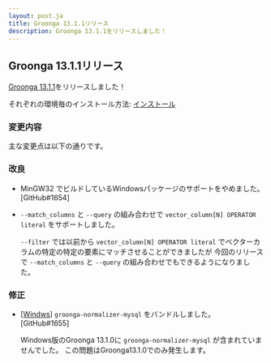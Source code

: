 ```yaml
---
layout: post.ja
title: Groonga 13.1.1リリース
description: Groonga 13.1.1をリリースしました！
---
```


## Groonga 13.1.1リリース

[Groonga 13.1.1](/ja/docs/news/13.html#release-13-1-1)をリリースしました！

それぞれの環境毎のインストール方法: [インストール](/ja/docs/install.html)

### 変更内容

主な変更点は以下の通りです。

### 改良

  * MinGW32 でビルドしているWindowsパッケージのサポートをやめました。 [GitHub#1654]

  * `--match_columns` と `--query` の組み合わせで `vector_column[N] OPERATOR literal` をサポートしました。

    `--filter` では以前から `vector_column[N] OPERATOR literal` でベクターカラムの特定の特定の要素にマッチさせることができましたが
    今回のリリースで `--match_columns` と `--query` の組み合わせでもできるようになりました。

### 修正

  * [[Windws](/ja/docs/install/windows.html)] `groonga-normalizer-mysql` をバンドルしました。 [GitHub#1655]

    Windows版のGroonga 13.1.0に `groonga-normalizer-mysql` が含まれていませんでした。
    この問題はGroonga13.1.0でのみ発生します。
